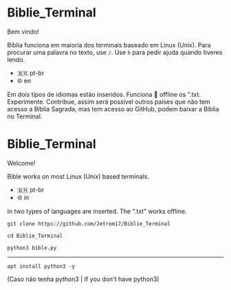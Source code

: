 # Biblie_Terminal

Bem vindo!

Bíblia funciona em maioria dos terminais baseado em Linux (Unix). Para procurar uma palavra no texto, use `/`. Use `h` para pedir ajuda quando tiveres lendo.

- 🇧🇷 pt-br
- 🌐 en

Em dois tipos de idiomas estão inseridos. Funciona 💯 offline os ".txt. Experimente. Contribue, assim será possível outros países que não tem acesso a Bíblia Sagrada, mas tem acesso ao GitHub, podem baixar a Bíblia no Terminal.

#

# Biblie_Terminal

 Welcome!

 Bible works on most Linux (Unix) based terminals.

 - 🇧🇷 pt-br
 - 🌐 in

 In two types of languages ​​are inserted.  The ".txt" works offline.

`git clone https://github.com/Jetrom17/Biblie_Terminal`

`cd Biblie_Terminal`

`python3 bible.py`

----------------------------

`apt install python3 -y`

(Caso não tenha python3 | If you don't have python3)
